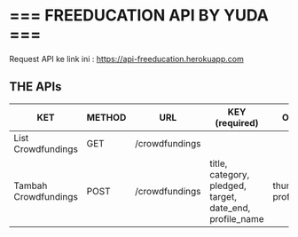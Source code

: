 # === FREEDUCATION API BY YUDA ===<a name="TOP"></a>

Request API ke link ini :
https://api-freeducation.herokuapp.com

## THE APIs

| KET                  | METHOD | URL            | KEY (required)                                           | Optional                 |
| -------------------- | ------ | -------------- | -------------------------------------------------------- | ------------------------ |
| List Crowdfundings   | GET    | /crowdfundings |                                                          |                          |
| Tambah Crowdfundings | POST   | /crowdfundings | title, category, pledged, target, date_end, profile_name | thumbnail, profile_photo |
